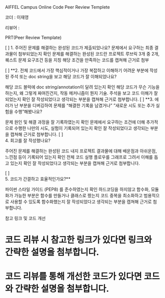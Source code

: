 AIFFEL Campus Online Code Peer Review Templete

코더 : 이재영

리뷰어 : 


PRT(Peer Review Template)

[ ]  1. 주어진 문제를 해결하는 완성된 코드가 제출되었나요?
문제에서 요구하는 최종 결과물이 첨부되었는지 확인
문제를 해결하는 완성된 코드란 프로젝트 루브릭 3개 중 2개,
퀘스트 문제 요구조건 등을 지칭
해당 조건을 만족하는 코드를 캡쳐해 근거로 첨부


[ ]  **2. 전체 코드에서 가장 핵심적이거나 가장 복잡하고 이해하기 어려운 부분에 작성된
주석 또는 doc string을 보고 해당 코드가 잘 이해되었나요?
    
해당 코드 블럭에 doc string/annotation이 달려 있는지 확인
해당 코드가 무슨 기능을 하는지, 왜 그렇게 짜여진건지, 작동 메커니즘이 뭔지 기술.
주석을 보고 코드 이해가 잘 되었는지 확인
잘 작성되었다고 생각되는 부분을 캡쳐해 근거로 첨부합니다.
[ ]  **3. 에러가 난 부분을 디버깅하여 문제를 “해결한 기록을 남겼거나” 
”새로운 시도 또는 추가 실험을 수행”해봤나요?
    
문제 원인 및 해결 과정을 잘 기록하였는지 확인
문제에서 요구하는 조건에 더해 추가적으로 수행한 나만의 시도, 
실험이 기록되어 있는지 확인
잘 작성되었다고 생각되는 부분을 캡쳐해 근거로 첨부합니다.
[ ]  
4. 회고를 잘 작성했나요?
    
주어진 문제를 해결하는 완성된 코드 내지 프로젝트 결과물에 대해
  배운점과 아쉬운점, 느낀점 등이 기록되어 있는지 확인
전체 코드 실행 플로우를 그래프로 그려서 이해를 돕고 있는지 확인
잘 작성되었다고 생각되는 부분을 캡쳐해 근거로 첨부합니다.


[ ]  
5. 코드가 간결하고 효율적인가요?**
    
파이썬 스타일 가이드 (PEP8) 를 준수하였는지 확인
하드코딩을 하지않고 함수화, 모듈화가 가능한 부분은 함수를 만들거나 클래스로 짰는지
코드 중복을 최소화하고 범용적으로 사용할 수 있도록 함수화했는지
잘 작성되었다고 생각되는 부분을 캡쳐해 근거로 첨부합니다.


참고 링크 및 코드 개선
# 코드 리뷰 시 참고한 링크가 있다면 링크와 간략한 설명을 첨부합니다.
# 코드 리뷰를 통해 개선한 코드가 있다면 코드와 간략한 설명을 첨부합니다.
